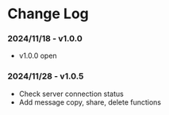# Change Log

### 2024/11/18 - v1.0.0

- v1.0.0 open

### 2024/11/28 - v1.0.5

- Check server connection status
- Add message copy, share, delete functions


